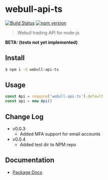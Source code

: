 # webull-api-ts
[![Build Status](https://travis-ci.org/edmundpf/webull-api-ts.svg?branch=master)](https://travis-ci.org/edmundpf/webull-api-ts)
[![npm version](https://badge.fury.io/js/webull-api-ts.svg)](https://badge.fury.io/js/webull-api-ts)
> Webull trading API for node-js

**BETA: (tests not yet implemented)**

## Install
``` bash
$ npm i -S webull-api-ts
```

## Usage
``` javascript
const Api = require('webull-api-ts').default
const api = new Api()
```

## Change Log
* v0.0.3
	* Added MFA support for email accounts
* v0.0.4
	* Added test dir to NPM repo

## Documentation
* [Package Docs](docs/globals.md)
